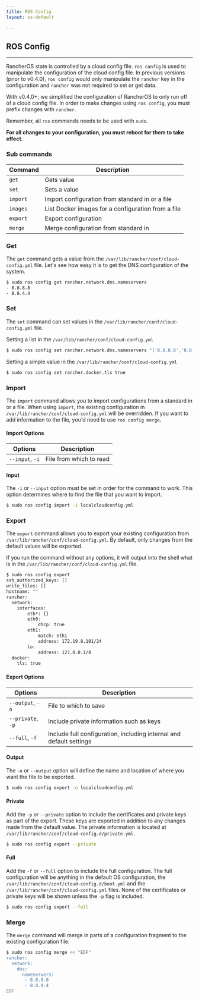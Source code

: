 ```yaml
---
title: ROS Config
layout: os-default

---
```


## ROS Config
---

RancherOS state is controlled by a cloud config file. `ros config` is used to manipulate the configuration of the cloud config file. In previous versions (prior to v0.4.0), `ros config` would only manipulate the `rancher` key in the configuration and `rancher` was not required to set or get data.

With v0.4.0+, we simplified the configuration of RancherOS to only run off of a cloud config file. In order to make changes using `ros config`, you must prefix changes with `rancher`. 

Remember, all `ros` commands needs to be used with `sudo`. 

**For all changes to your configuration, you must reboot for them to take effect.**

### Sub commands


| Command  | Description                                     |
|----------|-------------------------------------------------|
| `get`      | Gets value                                       |
| `set`      | Sets a value                                     |
| `import`  | Import configuration from standard in or a file |
| `images`	 | List Docker images for a configuration from a file
| `export`   | Export configuration                            |
| `merge`    | Merge configuration from standard in                 |



### Get

The `get` command gets a value from the `/var/lib/rancher/conf/cloud-config.yml` file. Let's see how easy it is to get the DNS configuration of the system.

```sh
$ sudo ros config get rancher.network.dns.nameservers
- 8.8.8.8
- 8.8.4.4
```

### Set

The `set` command can set values in the `/var/lib/rancher/conf/cloud-config.yml` file. 

Setting a list in the `/var/lib/rancher/conf/cloud-config.yml`

```bash
$ sudo ros config set rancher.network.dns.nameservers "['8.8.8.8','8.8.4.4']"
```

Setting a simple value in the `/var/lib/rancher/conf/cloud-config.yml`

```bash
$ sudo ros config set rancher.docker.tls true
```

### Import

The `import` command allows you to import configurations from a standard in or a file. When using `import`, the existing configuration in `/var/lib/rancher/conf/cloud-config.yml` will be overridden. If you want to add information to the file, you'd need to use `ros config merge`.

#### Import Options

| Options  | Description                                     |
|----------|-------------------------------------------------|
| `--input`, `-i` |	File from which to read|

#### Input

The `-i` or `--input` option must be set in order for the command to work. This option determines where to find the file that you want to import.

```bash
$ sudo ros config import -i localcloudconfig.yml
```

### Export

The `export` command allows you to export your existing configuration from `/var/lib/rancher/conf/cloud-config.yml`. By default, only changes from the default values will be exported. 

If you run the command without any options, it will output into the shell what is in the `/var/lib/rancher/conf/cloud-config.yml` file.

```bash
$ sudo ros config export
ssh_authorized_keys: []
write_files: []
hostname: ""
rancher:
  network:
    interfaces:
        eth*: {}
        eth0:
            dhcp: true
        eth1:
            match: eth1
            address: 172.19.8.101/24
        lo:
            address: 127.0.0.1/8
  docker:
    tls: true
```

#### Export Options

| Options  | Description                                     |
|----------|-------------------------------------------------|
|`--output`, `-o` 	|File to which to save|
|`--private`, `-p`	|Include private information such as keys|
|`--full`, `-f`		|Include full configuration, including internal and default settings|


#### Output

The `-o` or `--output` option will define the name and location of where you want the file to be exported.

```bash
$ sudo ros config export -o localcloudconfig.yml
```

#### Private

Add the `-p` or `--private` option to include the certificates and private keys as part of the export. These keys are exported in addition to any changes made from the default value. The private information is located at `/var/lib/rancher/conf/cloud-config.d/private.yml`.

```bash
$ sudo ros config export --private
```

#### Full

Add the `-f` or `--full` option to include the full configuration. The full configuration will be anything in the default OS configuration, the `/var/lib/rancher/conf/cloud-config.d/boot.yml` and the `/var/lib/rancher/conf/cloud-config.yml` files. None of the certificates or private keys will be shown unless the `-p` flag is included.

```bash
$ sudo ros config export --full
```

### Merge

The `merge` command will merge in parts of a configuration fragment to the existing configuration file.

```bash
$ sudo ros config merge << "EOF"
rancher: 
  network:
    dns:
      nameservers:
       - 8.8.8.8
       - 8.8.4.4
EOF
```

